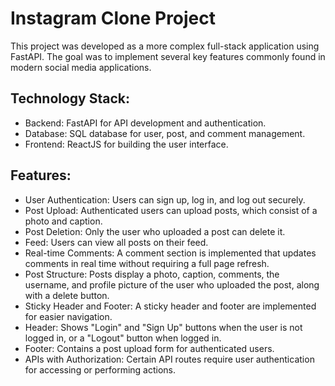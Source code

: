 # Instagram Clone Project

This project was developed as a more complex full-stack application using FastAPI. The goal was to implement several key features commonly found in modern social media applications.

## Technology Stack:
- Backend: FastAPI for API development and authentication.
- Database: SQL database for user, post, and comment management.
- Frontend: ReactJS for building the user interface.

## Features:
- User Authentication: Users can sign up, log in, and log out securely.
- Post Upload: Authenticated users can upload posts, which consist of a photo and caption.
- Post Deletion: Only the user who uploaded a post can delete it.
- Feed: Users can view all posts on their feed.
- Real-time Comments: A comment section is implemented that updates comments in real time without requiring a full page refresh.
- Post Structure: Posts display a photo, caption, comments, the username, and profile picture of the user who uploaded the post, along with a delete button.
- Sticky Header and Footer: A sticky header and footer are implemented for easier navigation.
- Header: Shows "Login" and "Sign Up" buttons when the user is not logged in, or a "Logout" button when logged in.
- Footer: Contains a post upload form for authenticated users.
- APIs with Authorization: Certain API routes require user authentication for accessing or performing actions.
